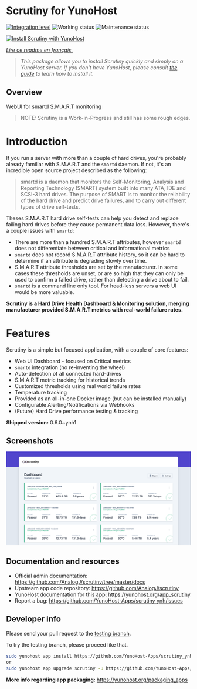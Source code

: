 <!--
N.B.: This README was automatically generated by https://github.com/YunoHost/apps/tree/master/tools/README-generator
It shall NOT be edited by hand.
-->

# Scrutiny for YunoHost

[![Integration level](https://dash.yunohost.org/integration/scrutiny.svg)](https://dash.yunohost.org/appci/app/scrutiny) ![Working status](https://ci-apps.yunohost.org/ci/badges/scrutiny.status.svg) ![Maintenance status](https://ci-apps.yunohost.org/ci/badges/scrutiny.maintain.svg)

[![Install Scrutiny with YunoHost](https://install-app.yunohost.org/install-with-yunohost.svg)](https://install-app.yunohost.org/?app=scrutiny)

*[Lire ce readme en français.](./README_fr.md)*

> *This package allows you to install Scrutiny quickly and simply on a YunoHost server.
If you don't have YunoHost, please consult [the guide](https://yunohost.org/#/install) to learn how to install it.*

## Overview

WebUI for smartd S.M.A.R.T monitoring

> NOTE: Scrutiny is a Work-in-Progress and still has some rough edges.

# Introduction

If you run a server with more than a couple of hard drives, you're probably already familiar with S.M.A.R.T and the `smartd` daemon. If not, it's an incredible open source project described as the following:

> smartd is a daemon that monitors the Self-Monitoring, Analysis and Reporting Technology (SMART) system built into many ATA, IDE and SCSI-3 hard drives. The purpose of SMART is to monitor the reliability of the hard drive and predict drive failures, and to carry out different types of drive self-tests.

Theses S.M.A.R.T hard drive self-tests can help you detect and replace failing hard drives before they cause permanent data loss. However, there's a couple issues with `smartd`:

- There are more than a hundred S.M.A.R.T attributes, however `smartd` does not differentiate between critical and informational metrics
- `smartd` does not record S.M.A.R.T attribute history, so it can be hard to determine if an attribute is degrading slowly over time.
- S.M.A.R.T attribute thresholds are set by the manufacturer. In some cases these thresholds are unset, or are so high that they can only be used to confirm a failed drive, rather than detecting a drive about to fail.
- `smartd` is a command line only tool. For head-less servers a web UI would be more valuable.

**Scrutiny is a Hard Drive Health Dashboard & Monitoring solution, merging manufacturer provided S.M.A.R.T metrics with real-world failure rates.**

# Features

Scrutiny is a simple but focused application, with a couple of core features:

- Web UI Dashboard - focused on Critical metrics
- `smartd` integration (no re-inventing the wheel)
- Auto-detection of all connected hard-drives
- S.M.A.R.T metric tracking for historical trends
- Customized thresholds using real world failure rates
- Temperature tracking
- Provided as an all-in-one Docker image (but can be installed manually)
- Configurable Alerting/Notifications via Webhooks
- (Future) Hard Drive performance testing & tracking


**Shipped version:** 0.6.0~ynh1

## Screenshots

![Screenshot of Scrutiny](./doc/screenshots/dashboard.png)

## Documentation and resources

* Official admin documentation: <https://github.com/AnalogJ/scrutiny/tree/master/docs>
* Upstream app code repository: <https://github.com/AnalogJ/scrutiny>
* YunoHost documentation for this app: <https://yunohost.org/app_scrutiny>
* Report a bug: <https://github.com/YunoHost-Apps/scrutiny_ynh/issues>

## Developer info

Please send your pull request to the [testing branch](https://github.com/YunoHost-Apps/scrutiny_ynh/tree/testing).

To try the testing branch, please proceed like that.

``` bash
sudo yunohost app install https://github.com/YunoHost-Apps/scrutiny_ynh/tree/testing --debug
or
sudo yunohost app upgrade scrutiny -u https://github.com/YunoHost-Apps/scrutiny_ynh/tree/testing --debug
```

**More info regarding app packaging:** <https://yunohost.org/packaging_apps>
